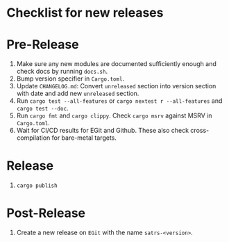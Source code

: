 Checklist for new releases
=======

# Pre-Release

1. Make sure any new modules are documented sufficiently enough and check docs by running
   `docs.sh`.
2. Bump version specifier in `Cargo.toml`.
3. Update `CHANGELOG.md`: Convert `unreleased` section into version section with date and add new
   `unreleased` section.
4. Run `cargo test --all-features` or `cargo nextest r --all-features` and `cargo test --doc`.
5. Run `cargo fmt` and `cargo clippy`. Check `cargo msrv` against MSRV in `Cargo.toml`.
6. Wait for CI/CD results for EGit and Github. These also check cross-compilation for bare-metal
   targets.

# Release

1. `cargo publish`

# Post-Release

1. Create a new release on `EGit` with the name `satrs-<version>`.

